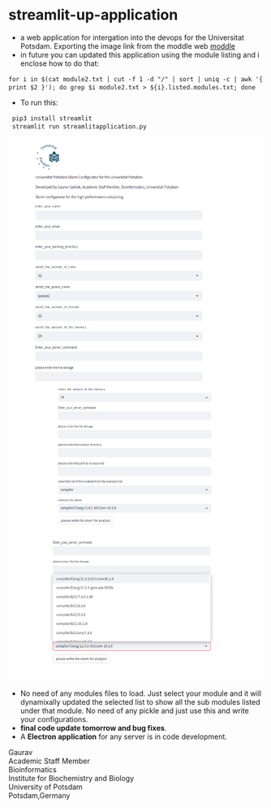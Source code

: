 # streamlit-up-application
- a web application for intergation into the devops for the Universitat Potsdam. Exporting the image link from the moddle web [moddle](https://moodle2.uni-potsdam.de/pluginfile.php/1/theme_adaptable/logo/1708349742/Unilogo_01_60.png)
- in future you can updated this application using the module listing and i enclose how to do that:
```
for i in $(cat module2.txt | cut -f 1 -d "/" | sort | uniq -c | awk '{ print $2 }'); do grep $i module2.txt > ${i}.listed.modules.txt; done
```
- To run this:
```
 pip3 install streamlit
 streamlit run streamlitapplication.py
```
 ![slum configurator1](https://github.com/gauravcodepro/streamlit-up-application/blob/main/slurm_1.png)
 ![slurm configurator2](https://github.com/gauravcodepro/streamlit-up-application/blob/main/slurm_2.png)
 ![slurm configurator3](https://github.com/gauravcodepro/streamlit-up-application/blob/main/slurm_3.png)

 - No need of any modules files to load. Just select your module and it will dynamixally updated the selected list to show all the sub modules listed under that module. No need of any pickle and just use this and write your configurations. 
 - **final code update tomorrow and bug fixes**.
 - A **Electron application** for any server is in code development. 

Gaurav  \
Academic Staff Member \
Bioinformatics \
Institute for Biochemistry and Biology \
University of Potsdam \
Potsdam,Germany
